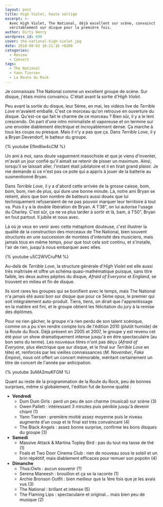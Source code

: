 ```yaml
---
layout: post
title: High Violet, haute voltige
excerpt: >-
  Avec High Violet, The National, déjà excellent sur scène, convainct
  véritablement sur disque pour la première fois.
author: Dirty Henry
wordpress_id: 696
cover: the-national-high-violet.jpg
date: 2010-09-02 16:21:16 +0200
categories:
  - Review
  - Concert
tags:
  - The National
  - Yann Tiersen
  - La Route du Rock
---
```


Je connaissais The National comme un excellent groupe de scène. Sur disque,
j'étais moins convaincu. C'était avant la sortie d'_High Violet_.

Peu avant la sortie du disque, leur 5ème, en mai, les vidéos live de _Terrible
Love_ m'avaient emballé. C'est ce morceau qu'on retrouve en ouverture du disque.
Qu'est-ce qui fait le charme de ce morceau ? Bien sûr, il y a le lent crescendo.
On part d'une intro minimaliste et vaporeuse et on termine sur une envolée
diablement électrique et incroyablement dense. Ça marche à tous les coups ou
presque. Mais il n'y a pas que ça. Dans _Terrible Love_, il y a Bryan Devendorf,
le batteur du groupe.

{% youtube EfIm8lw4cCM %}

Un ami à moi, sans doute vaguement masochiste et que je viens d'inventer,
m'avait un jour confié qu'il aimait se retenir de pisser un maximum. Ainsi,
lorsqu'il se laissait aller, l'instant était jubilatoire et il en tirait grand
plaisir. Je me demande si ce n'est pas ce pote qui a appris à jouer de la
batterie au susmentionné Bryan.

Dans _Terrible Love_, il y a d'abord cette arrivée de la grosse caisse, bom,
bom, bom, rien de plus, qui dure une bonne minute. Là, notre ami Bryan se
retient, alors que bon nombre de batteurs aussi doués que lui techniquement
refuseraient de ne pas pouvoir marquer leur territoire à tout va. Puis il y a la
double libération de Bryan. A 1'38", on lui autorise l'usage du Charley. C'est
sûr, ça ne va plus tarder à sortir et là, bam, à 1'50", Bryan en fout partout.
Il jubile et nous avec.

Là où je veux en venir avec cette métaphore douteuse, c'est illustrer la qualité
de la construction des morceaux de The National, bien souvent structurés en une
succession de montées d'intensité des musiciens, mais jamais tous en même temps,
pour que tout cela soit continu, et s'installe, l'air de rien, jusqu'à nous
embarquer avec elles.

{% youtube u5C2WVCruPM %}

Au-delà de _Terrible Love_, la structure générale d'_High Violet_ est elle aussi
très maîtrisée et offre un schéma quasi-mathématique puisque, sans titre faible,
les deux autres pépites du disque, _Afraid of Everyone_ et _England_, se
trouvent en milieu et fin de disque.

Ils sont rares les groupes qui se bonifient avec le temps, mais The National n'a
jamais été aussi bon sur disque que pour ce 5ème opus, le premier qui soit
intégralement auto-produit. Tiens, tiens, on dirait que l'apprentissage en la
matière est fini, et le groupe obtient les félicitation du jury à la remise des
diplômes.

Pour ne rien gâcher, le groupe n'a rien perdu de son talent scénique, comme on a
pu s'en rendre compte lors de l'édition 2010 (plutôt humide) de la Route du
Rock. Déjà présent en 2005 et 2007, le groupe y est revenu cet été pour un show
dramatiquement intense jusqu'à en être spectaculaire (au bon sens du terme). Les
nouveaux titres n'ont pas déçu (_Afraid of Everyone_, plus électrique que sur
disque, et le final sur _Terrible Love_ en tête) et, renforcés par les vieilles
connaissances (_M. November_, _Fake Empire_), nous ont offert un concert
mémorable, méritant certainement un titre de concert de l'année par
anticipation.

{% youtube 3uMA2muKFGM %}

Quant au reste de la programmation de la Route du Rock, peu de bonnes surprises,
même si globalement, l'édition fut de bonne qualité :

- **Vendredi**
  - Dum Dum Girls : perd un peu de son charme (musical) sur scène (3)
  - Owen Pallett : intéressant 3 minutes puis pénible jusqu'à devenir chiant (1)
  - Yann Tiersen : première moitié assez moyenne puis le niveau augmente d'un
    coup et le final est très convaincant (4)
  - The Black Angels : assez bonne surprise, confirme les bons disques du groupe
    (3)
- **Samedi**
  - Massive Attack & Martina Topley Bird : pas du tout ma tasse de thé (1)
  - Foals et Two Door Cinema Club : rien de nouveau sous le soleil et un brin
    répétitif, mais diablement efficaces pour remuer son popotin (4)
- **Dimanche**
  - Thus:Owls : aucun souvenir (?)
  - Serena Maneesh : brouillon et ça se la raconte (1)
  - Archie Bronson Outfit : bien meilleur que la 1ère fois que je les avais vus
    (3)
  - The National : brillant et intense (5)
  - The Flaming Lips : spectaculaire et original… mais bien peu de musique (2)
